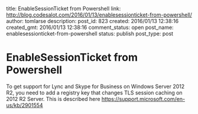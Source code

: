 title: EnableSessionTicket from Powershell
link: http://blog.codesalot.com/2016/01/13/enablesessionticket-from-powershell/
author: tomlarse
description: 
post_id: 823
created: 2016/01/13 12:38:16
created_gmt: 2016/01/13 12:38:16
comment_status: open
post_name: enablesessionticket-from-powershell
status: publish
post_type: post

# EnableSessionTicket from Powershell

To get support for Lync and Skype for Business on Windows Server 2012 R2, you need to add a registry key that changes TLS session caching on 2012 R2 Server. This is described here https://support.microsoft.com/en-us/kb/2901554